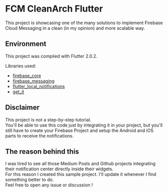 # FCM CleanArch Flutter

This project is showcasing one of the many solutions to implement Firebase Cloud Messaging in a clean (in my opinion) and more scalable way.  

## Environment

This project was compiled with Flutter 2.0.2.  

Libraries used:  
- [firebase_core](https://pub.dev/packages/firebase_core)
- [firebase_messaging](https://pub.dev/packages/firebase_messaging)
- [flutter_local_notifications](https://pub.dev/packages/flutter_local_notifications)
- [get_it](https://pub.dev/packages/get_it)

## Disclaimer

This project is not a step-by-step tutorial.  
You'll be able to use this code just by integrating it in your project, but you'll still have to create your Firebase Project and setup the Android and iOS parts to receive the notifications.


## The reason behind this

I was tired to see all those Medium Posts and Github projects integrating their notification center directly inside their widgets.  
For this reason I created this sample project. I'll update it whenever I find something better to do.  
Feel free to open any issue or discussion !